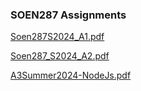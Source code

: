 ### SOEN287 Assignments

[Soen287S2024_A1.pdf](https://github.com/user-attachments/files/16316392/Soen287S2024_A1.pdf)

[Soen287_S2024_A2.pdf](https://github.com/user-attachments/files/16316393/Soen287_S2024_A2.pdf)

[A3Summer2024-NodeJs.pdf](https://github.com/user-attachments/files/16316398/A3Summer2024-NodeJs.pdf)
